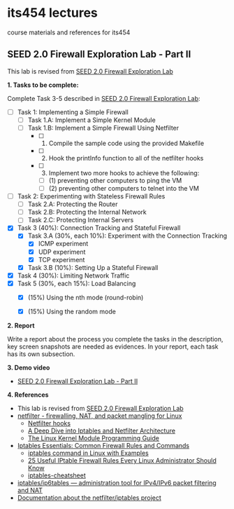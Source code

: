 # its454 lectures

course materials and references for its454

## SEED 2.0 Firewall Exploration Lab - Part II

This lab is revised from [SEED 2.0 Firewall Exploration Lab](https://seedsecuritylabs.org/Labs_20.04/Networking/Firewall/)

**1. Tasks to be complete:**

Complete Task 3-5 described in [SEED 2.0 Firewall Exploration Lab](../lab05/refs/Firewall.pdf):

- [ ] Task 1: Implementing a Simple Firewall
  - [ ] Task 1.A: Implement a Simple Kernel Module
  - [ ] Task 1.B: Implement a Simple Firewall Using Netfilter
    - [ ] 1. Compile the sample code using the provided Makefile
    - [ ] 2. Hook the printInfo function to all of the netfilter hooks
    - [ ] 3. Implement two more hooks to achieve the following:
      - [ ] (1) preventing other computers to ping the VM
      - [ ] (2) preventing other computers to telnet into the VM
- [ ] Task 2: Experimenting with Stateless Firewall Rules
  - [ ] Task 2.A: Protecting the Router
  - [ ] Task 2.B: Protecting the Internal Network
  - [ ] Task 2.C: Protecting Internal Servers
- [x] Task 3 (40%): Connection Tracking and Stateful Firewall
  - [x] Task 3.A (30%, each 10%): Experiment with the Connection Tracking
    - [x] ICMP experiment
    - [x] UDP experiment
    - [x] TCP experiment
  - [x] Task 3.B (10%): Setting Up a Stateful Firewall
- [x] Task 4 (30%): Limiting Network Traffic
- [x] Task 5 (30%, each 15%): Load Balancing
  - [x] (15%) Using the nth mode (round-robin)
  - [x] (15%) Using the random mode


**2. Report**

Write a report about the process you complete the tasks in the description, key screen snapshots are needed as evidences. In your report, each task has its own subsection.


**3. Demo video**
* [SEED 2.0 Firewall Exploration Lab - Part II]()

**4. References**
* This lab is revised from [SEED 2.0 Firewall Exploration Lab](https://seedsecuritylabs.org/Labs_20.04/Networking/Firewall/)
* [netfilter - firewalling, NAT, and packet mangling for Linux](https://www.netfilter.org/) 
  * [Netfilter hooks](https://wiki.nftables.org/wiki-nftables/index.php/Netfilter_hooks)
  * [A Deep Dive into Iptables and Netfilter Architecture](https://www.digitalocean.com/community/tutorials/a-deep-dive-into-iptables-and-netfilter-architecture)
  * [The Linux Kernel Module Programming Guide](https://sysprog21.github.io/lkmpg/)  
* [Iptables Essentials: Common Firewall Rules and Commands](https://www.digitalocean.com/community/tutorials/iptables-essentials-common-firewall-rules-and-commands)
  * [iptables command in Linux with Examples](https://www.geeksforgeeks.org/iptables-command-in-linux-with-examples/)
  * [25 Useful IPtable Firewall Rules Every Linux Administrator Should Know](https://www.tecmint.com/linux-iptables-firewall-rules-examples-commands/)
  * [iptables-cheatsheet](https://gist.github.com/mcastelino/c38e71eb0809d1427a6650d843c42ac2)
* [iptables/ip6tables — administration tool for IPv4/IPv6 packet filtering and NAT](http://manpages.ubuntu.com/manpages/focal/man8/iptables.8.html)
* [Documentation about the netfilter/iptables project](https://www.netfilter.org/documentation/)